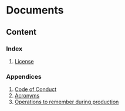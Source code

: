 # Documents
## Content
### Index
1. [License](License.md)

### Appendices
1. [Code of Conduct](CODE_OF_CONDUCT.md)
2. [Acronyms](Acronyms.md)
3. [Operations to remember during production](Remember.md)